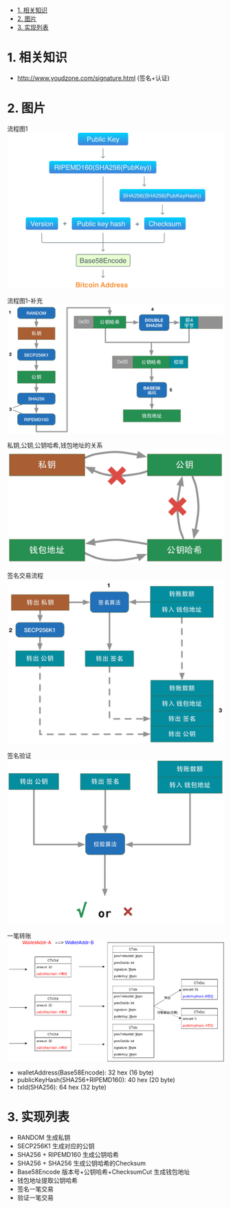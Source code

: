 <!-- TOC -->

- [1. 相关知识](#1-相关知识)
- [2. 图片](#2-图片)
- [3. 实现列表](#3-实现列表)

<!-- /TOC -->

<a id="markdown-1-相关知识" name="1-相关知识"></a>
# 1. 相关知识

* http://www.youdzone.com/signature.html (签名+认证)

<a id="markdown-2-图片" name="2-图片"></a>
# 2. 图片

流程图1  
![](./pic/address-generation-scheme.png)

流程图1-补充  
![](./pic/address-generation-extra.png)

私钥,公钥,公钥哈希,钱包地址的关系  
![](./pic/relation.png)

签名交易流程  
![](./pic/sign_workflow.png)

签名验证  
![](./pic/sign_verify.png)

一笔转账  
![](./pic/transfer_confirm.png)

* walletAddress(Base58Encode): 32 hex (16 byte)
* publicKeyHash(SHA256+RIPEMD160): 40 hex (20 byte)
* txId(SHA256): 64 hex (32 byte)

<a id="markdown-3-实现列表" name="3-实现列表"></a>
# 3. 实现列表
* RANDOM 生成私钥
* SECP256K1 生成对应的公钥
* SHA256 + RIPEMD160 生成公钥哈希
* SHA256 + SHA256 生成公钥哈希的Checksum
* Base58Encode 版本号+公钥哈希+ChecksumCut 生成钱包地址
* 钱包地址提取公钥哈希
* 签名一笔交易
* 验证一笔交易
 